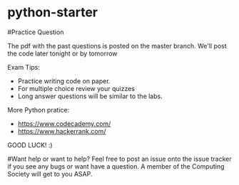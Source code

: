 # python-starter

#Practice Question

The pdf with the past questions is posted on the master branch. We'll post the code later tonight or by tomorrow 

Exam Tips:
 - Practice writing code on paper.
 - For multiple choice review your quizzes
 - Long answer questions will be similar to the labs.
 
More Python pratice:
 - https://www.codecademy.com/
 - https://www.hackerrank.com/

GOOD LUCK! :)

#Want help or want to help?
Feel free to post an issue onto the issue tracker if you see any bugs or want have a question. A member of the Computing Society will get to you ASAP.
